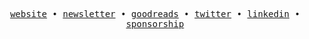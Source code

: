<p align="center">
  <samp>
    <a href="https://iamtk.co">website</a> • 
    <a href="https://teekay.substack.com">newsletter</a> • 
    <a href="https://goodreads.com/iamteekay">goodreads</a> • 
    <a href="https://twitter.com/wordsofteekay">twitter</a> • 
    <a href="https://www.linkedin.com/in/imtk">linkedin</a> • 
    <a href="https://github.com/sponsors/imteekay">sponsorship</a>
  </samp>
</p>

